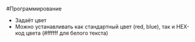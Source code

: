 #Программирование 
- Задаёт цвет 
- Можно устанавливать как стандартный цвет (red, blue), так и HEX-код цвета (#ffffff для белого текста)